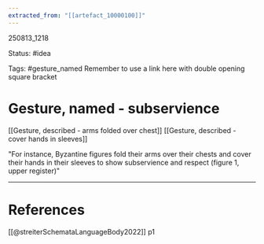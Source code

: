 ```yaml
---
extracted_from: "[[artefact_10000100]]"
---
```



250813_1218

Status: #idea

Tags: #gesture_named 
Remember to use a link here with double opening square bracket
# Gesture, named - subservience
[[Gesture, described - arms folded over chest]] [[Gesture, described - cover hands in sleeves]]

"For instance, Byzantine figures fold their arms over their chests and cover their hands in their sleeves to show subservience and respect (figure 1, upper register)"

---
# References
[[@streiterSchemataLanguageBody2022]] p1